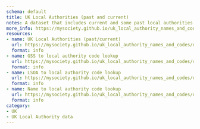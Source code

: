 ```yaml
---
schema: default
title: UK Local Authorities (past and current)
notes: A dataset that includes current and some past local authorities
more_info: https://mysociety.github.io/uk_local_authority_names_and_codes/datasets/uk_la_past_current/latest
resources:
- name: UK Local Authorities (past/current)
  url: https://mysociety.github.io/uk_local_authority_names_and_codes/datasets/uk_la_past_current/latest
  format: info
- name: GSS to local authority code lookup
  url: https://mysociety.github.io/uk_local_authority_names_and_codes/datasets/uk_la_past_current/latest
  format: info
- name: LSOA to local authority code lookup
  url: https://mysociety.github.io/uk_local_authority_names_and_codes/datasets/uk_la_past_current/latest
  format: info
- name: Name to local authority code lookup
  url: https://mysociety.github.io/uk_local_authority_names_and_codes/datasets/uk_la_past_current/latest
  format: info
category:
- UK
- UK Local Authority data
---
```

